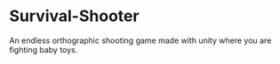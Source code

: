 # Survival-Shooter
An endless orthographic shooting game made with unity where you are fighting baby toys.
